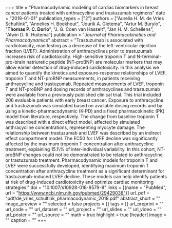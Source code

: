 +++
title = "Pharmacodynamic modeling of cardiac biomarkers in breast cancer patients treated with anthracycline and trastuzumab regimens"
date = "2018-01-01"
publication_types = ["2"]
authors = ["Aurelia H. M. de Vries Schultink", "Annelies H. Boekhout", "Jourik A. Gietema", "Artur M. Burylo", "**Thomas P. C. Dorlo**", "J. G. Coen van Hasselt", "Jan H. M. Schellens", "Alwin D. R. Huitema"]
publication = "_Journal of Pharmacokinetics and Pharmacodynamics_"
abstract = "Trastuzumab is associated with cardiotoxicity, manifesting as a decrease of the left-ventricular ejection fraction (LVEF). Administration of anthracyclines prior to trastuzumab increases risk of cardiotoxicity. High-sensitive troponin T and N-terminal-pro-brain natriuretic peptide (NT-proBNP) are molecular markers that may allow earlier detection of drug-induced cardiotoxicity. In this analysis we aimed to quantify the kinetics and exposure-response relationships of LVEF, troponin T and NT-proBNP measurements, in patients receiving anthracycline and trastuzumab. Repeated measurements of LVEF, troponin T and NT-proBNP and dosing records of anthracyclines and trastuzumab were available from a previously published clinical trial. This trial included 206 evaluable patients with early breast cancer. Exposure to anthracycline and trastuzumab was simulated based on available dosing records and by using a kinetic-pharmacodynamic (K-PD) and a fixed pharmacokinetic (PK) model from literature, respectively. The change from baseline troponin T was described with a direct effect model, affected by simulated anthracycline concentrations, representing myocyte damage. The relationship between trastuzumab and LVEF was described by an indirect effect compartment model. The EC50 for LVEF decline was significantly affected by the maximum troponin T concentration after anthracycline treatment, explaining 15.1\\% of inter-individual variability. In this cohort, NT-proBNP changes could not be demonstrated to be related to anthracycline or trastuzumab treatment. Pharmacodynamic models for troponin T and LVEF were successfully developed, identifying maximum troponin T concentration after anthracycline treatment as a significant determinant for trastuzumab-induced LVEF decline. These models can help identify patients at risk of drug-induced cardiotoxicity and optimize cardiac monitoring strategies."
doi = "10.1007/s10928-018-9579-8"
links = [{name = "PubMed", url = "https://www.ncbi.nlm.nih.gov/pubmed/29429038"}]
url_pdf = "pdf/de_vries_schultink_pharmacodynamic_2018.pdf"
abstract_short = ""
image_preview = ""
selected = false
projects = []
tags = []
url_preprint = ""
url_code = ""
url_dataset = ""
url_project = ""
url_slides = ""
url_video = ""
url_poster = ""
url_source = ""
math = true
highlight = true
[header]
image = ""
caption = ""
+++
